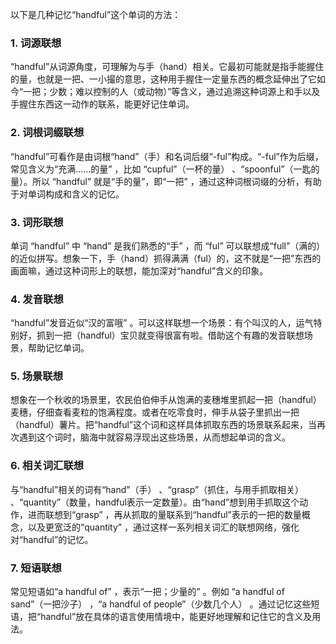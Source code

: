 以下是几种记忆“handful”这个单词的方法：

### 1. 词源联想
“handful”从词源角度，可理解为与手（hand）相关。它最初可能就是指手能握住的量，也就是一把、一小撮的意思，这种用手握住一定量东西的概念延伸出了它如今“一把；少数；难以控制的人（或动物）”等含义，通过追溯这种词源上和手以及手握住东西这一动作的联系，能更好记住单词。

### 2. 词根词缀联想
“handful”可看作是由词根“hand”（手）和名词后缀“-ful”构成。“-ful”作为后缀，常见含义为“充满……的量” ，比如 “cupful”（一杯的量） 、“spoonful”（一匙的量）。所以 “handful” 就是“手的量”，即“一把” ，通过这种词根词缀的分析，有助于对单词构成和含义的记忆。

### 3. 词形联想
单词 “handful” 中 “hand” 是我们熟悉的“手” ，而 “ful” 可以联想成“full”（满的）的近似拼写。想象一下，手（hand）抓得满满（ful）的，这不就是“一把”东西的画面嘛，通过这种词形上的联想，能加深对“handful”含义的印象。

### 4. 发音联想
“handful”发音近似“汉的富哦” 。可以这样联想一个场景：有个叫汉的人，运气特别好，抓到一把（handful）宝贝就变得很富有啦。借助这个有趣的发音联想场景，帮助记忆单词。

### 5. 场景联想
想象在一个秋收的场景里，农民伯伯伸手从饱满的麦穗堆里抓起一把（handful）麦穗，仔细查看麦粒的饱满程度。或者在吃零食时，伸手从袋子里抓出一把（handful）薯片。把“handful”这个词和这样具体抓取东西的场景联系起来，当再次遇到这个词时，脑海中就容易浮现出这些场景，从而想起单词的含义。

### 6. 相关词汇联想
与“handful”相关的词有“hand”（手） 、“grasp”（抓住，与用手抓取相关） 、“quantity”（数量，handful表示一定数量）。由“hand”想到用手抓取这个动作，进而联想到“grasp” ，再从抓取的量联系到“handful”表示的一把的数量概念，以及更宽泛的“quantity” ，通过这样一系列相关词汇的联想网络，强化对“handful”的记忆。

### 7. 短语联想
常见短语如“a handful of” ，表示“一把；少量的” 。例如 “a handful of sand”（一把沙子） ，“a handful of people”（少数几个人） 。通过记忆这些短语，把“handful”放在具体的语言使用情境中，能更好地理解和记住它的含义及用法。 